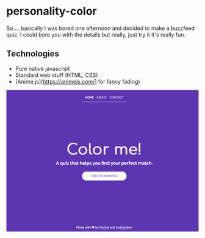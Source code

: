 # personality-color
So.... basically I was bored one afternoon and decided to make a buzzfeed quiz. I could bore you with the details but really, just try it
it's really fun. 

## Technologies
* Pure native javascript
* Standard web stuff (HTML, CSS)
* [Anime.js](https://animejs.com/] for fancy fading)

![screenshot](screenshot.png)
